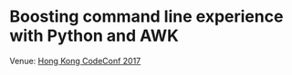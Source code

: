 # Boosting command line experience with Python and AWK

Venue: [Hong Kong CodeConf 2017](http://codeconf.hk/)
